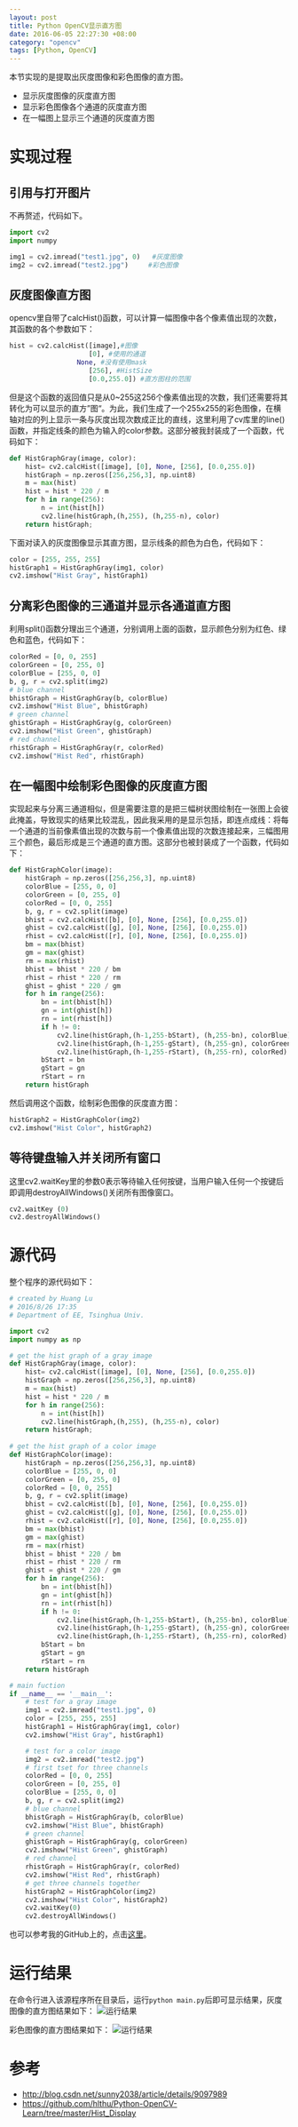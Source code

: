 ```yaml
---
layout: post
title: Python OpenCV显示直方图
date: 2016-06-05 22:27:30 +08:00
category: "opencv"
tags: [Python, OpenCV]
---
```



本节实现的是提取出灰度图像和彩色图像的直方图。

- 显示灰度图像的灰度直方图
- 显示彩色图像各个通道的灰度直方图
- 在一幅图上显示三个通道的灰度直方图


# 实现过程

## 引用与打开图片
不再赘述，代码如下。

``` python
import cv2  
import numpy

img1 = cv2.imread("test1.jpg", 0)	#灰度图像
img2 = cv2.imread("test2.jpg")	   #彩色图像
```

## 灰度图像直方图
opencv里自带了calcHist()函数，可以计算一幅图像中各个像素值出现的次数，其函数的各个参数如下：

``` python
hist = cv2.calcHist([image],#图像
    				[0], #使用的通道
   				 None, #没有使用mask
    				[256], #HistSize
    				[0.0,255.0]) #直方图柱的范围
```

但是这个函数的返回值只是从0~255这256个像素值出现的次数，我们还需要将其转化为可以显示的直方”图“。为此，我们生成了一个255x255的彩色图像，在横轴对应的列上显示一条与灰度出现次数成正比的直线，这里利用了cv库里的line()函数，并指定线条的颜色为输入的color参数。这部分被我封装成了一个函数，代码如下：

``` python
def HistGraphGray(image, color):    
    hist= cv2.calcHist([image], [0], None, [256], [0.0,255.0])       
    histGraph = np.zeros([256,256,3], np.uint8)
    m = max(hist)
    hist = hist * 220 / m
    for h in range(256): 
       	n = int(hist[h])
        cv2.line(histGraph,(h,255), (h,255-n), color)        
    return histGraph; 
```

下面对读入的灰度图像显示其直方图，显示线条的颜色为白色，代码如下：

``` python
color = [255, 255, 255]
histGraph1 = HistGraphGray(img1, color)
cv2.imshow("Hist Gray", histGraph1)
```


## 分离彩色图像的三通道并显示各通道直方图
利用split()函数分理出三个通道，分别调用上面的函数，显示颜色分别为红色、绿色和蓝色，代码如下：

``` python
colorRed = [0, 0, 255]
colorGreen = [0, 255, 0]
colorBlue = [255, 0, 0]
b, g, r = cv2.split(img2)
# blue channel
bhistGraph = HistGraphGray(b, colorBlue)
cv2.imshow("Hist Blue", bhistGraph)
# green channel
ghistGraph = HistGraphGray(g, colorGreen)
cv2.imshow("Hist Green", ghistGraph)
# red channel
rhistGraph = HistGraphGray(r, colorRed)
cv2.imshow("Hist Red", rhistGraph)
```

## 在一幅图中绘制彩色图像的灰度直方图
实现起来与分离三通道相似，但是需要注意的是把三幅树状图绘制在一张图上会彼此掩盖，导致现实的结果比较混乱，因此我采用的是显示包括，即连点成线：将每一个通道的当前像素值出现的次数与前一个像素值出现的次数连接起来，三幅图用三个颜色，最后形成是三个通道的直方图。这部分也被封装成了一个函数，代码如下：

``` python
def HistGraphColor(image):
	histGraph = np.zeros([256,256,3], np.uint8)
	colorBlue = [255, 0, 0]
	colorGreen = [0, 255, 0]
	colorRed = [0, 0, 255]
	b, g, r = cv2.split(image)
	bhist = cv2.calcHist([b], [0], None, [256], [0.0,255.0])
	ghist = cv2.calcHist([g], [0], None, [256], [0.0,255.0]) 
	rhist = cv2.calcHist([r], [0], None, [256], [0.0,255.0])
	bm = max(bhist)
	gm = max(ghist)
	rm = max(rhist)
	bhist = bhist * 220 / bm
	rhist = rhist * 220 / rm
	ghist = ghist * 220 / gm
	for h in range(256):
		bn = int(bhist[h])
		gn = int(ghist[h])
		rn = int(rhist[h])
		if h != 0:
			cv2.line(histGraph,(h-1,255-bStart), (h,255-bn), colorBlue)
			cv2.line(histGraph,(h-1,255-gStart), (h,255-gn), colorGreen)
			cv2.line(histGraph,(h-1,255-rStart), (h,255-rn), colorRed)
		bStart = bn
		gStart = gn
		rStart = rn
	return histGraph
```

然后调用这个函数，绘制彩色图像的灰度直方图：

``` python
histGraph2 = HistGraphColor(img2)
cv2.imshow("Hist Color", histGraph2)
``` 

## 等待键盘输入并关闭所有窗口
这里cv2.waitKey里的参数0表示等待输入任何按键，当用户输入任何一个按键后即调用destroyAllWindows()关闭所有图像窗口。

``` python
cv2.waitKey (0)  
cv2.destroyAllWindows() 
```

# 源代码
整个程序的源代码如下：

``` python
# created by Huang Lu
# 2016/8/26 17:35
# Department of EE, Tsinghua Univ.

import cv2
import numpy as np

# get the hist graph of a gray image
def HistGraphGray(image, color):    
    hist= cv2.calcHist([image], [0], None, [256], [0.0,255.0])       
    histGraph = np.zeros([256,256,3], np.uint8)
    m = max(hist)
    hist = hist * 220 / m
    for h in range(256): 
       	n = int(hist[h])
        cv2.line(histGraph,(h,255), (h,255-n), color)        
    return histGraph; 
  
# get the hist graph of a color image
def HistGraphColor(image):
	histGraph = np.zeros([256,256,3], np.uint8)
	colorBlue = [255, 0, 0]
	colorGreen = [0, 255, 0]
	colorRed = [0, 0, 255]
	b, g, r = cv2.split(image)
	bhist = cv2.calcHist([b], [0], None, [256], [0.0,255.0])
	ghist = cv2.calcHist([g], [0], None, [256], [0.0,255.0]) 
	rhist = cv2.calcHist([r], [0], None, [256], [0.0,255.0])
	bm = max(bhist)
	gm = max(ghist)
	rm = max(rhist)
	bhist = bhist * 220 / bm
	rhist = rhist * 220 / rm
	ghist = ghist * 220 / gm
	for h in range(256):
		bn = int(bhist[h])
		gn = int(ghist[h])
		rn = int(rhist[h])
		if h != 0:
			cv2.line(histGraph,(h-1,255-bStart), (h,255-bn), colorBlue)
			cv2.line(histGraph,(h-1,255-gStart), (h,255-gn), colorGreen)
			cv2.line(histGraph,(h-1,255-rStart), (h,255-rn), colorRed)
		bStart = bn
		gStart = gn
		rStart = rn
	return histGraph

# main fuction
if __name__ == '__main__':
	# test for a gray image
	img1 = cv2.imread("test1.jpg", 0)
	color = [255, 255, 255]
	histGraph1 = HistGraphGray(img1, color)
	cv2.imshow("Hist Gray", histGraph1)

	# test for a color image
	img2 = cv2.imread("test2.jpg")
	# first tset for three channels
	colorRed = [0, 0, 255]
	colorGreen = [0, 255, 0]
	colorBlue = [255, 0, 0]
	b, g, r = cv2.split(img2)
	# blue channel
	bhistGraph = HistGraphGray(b, colorBlue)
	cv2.imshow("Hist Blue", bhistGraph)
	# green channel
	ghistGraph = HistGraphGray(g, colorGreen)
	cv2.imshow("Hist Green", ghistGraph)
	# red channel
	rhistGraph = HistGraphGray(r, colorRed)
	cv2.imshow("Hist Red", rhistGraph)
	# get three channels together
	histGraph2 = HistGraphColor(img2)
	cv2.imshow("Hist Color", histGraph2)
	cv2.waitKey(0)    
	cv2.destroyAllWindows() 
```
也可以参考我的GitHub上的，点击[这里](https://github.com/hlthu/Python-OpenCV-Learn/tree/master/Hist_Display/)。

# 运行结果
在命令行进入该源程序所在目录后，运行`python main.py`后即可显示结果，灰度图像的直方图结果如下：
![运行结果](https://raw.githubusercontent.com/hlthu/Python-OpenCV-Learn/master/Hist_Display/gray.png)

彩色图像的直方图结果如下：
![运行结果](https://raw.githubusercontent.com/hlthu/Python-OpenCV-Learn/master/Hist_Display/color.png)

# 参考
- http://blog.csdn.net/sunny2038/article/details/9097989
- https://github.com/hlthu/Python-OpenCV-Learn/tree/master/Hist_Display
